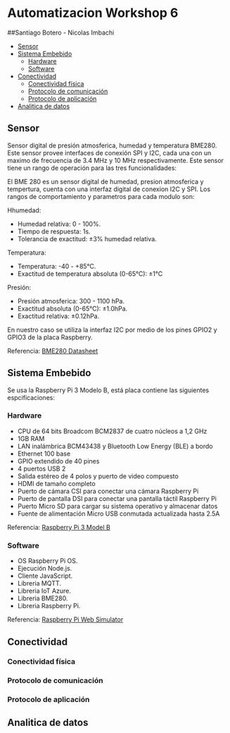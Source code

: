 # Automatizacion Workshop 6
##Santiago Botero -  Nicolas Imbachi
 - [Sensor](#sensor)
 - [Sistema Embebido](#sistema-embebido)
   - [Hardware](#hardware)
   - [Software](#software)
 - [Conectividad](#conectividad)
   - [Conectividad física](#conectividad-física)
   - [Protocolo de comunicación](#protocolo-de-comunicación)
   - [Protocolo de aplicación](#protocolo-de-aplicación)
 - [Analitica de datos](#analitica-de-datos)

## Sensor

Sensor digital de presión atmosferica, humedad y temperatura BME280. Este sensor provee interfaces de conexión SPI y I2C, cada una con un maximo de frecuencia de 3.4 MHz y 10 MHz respectivamente. Este sensor tiene un rango de operación para las tres funcionalidades:

El BME 280 es un sensor digital de humedad, presion atmosferica y tempertura, cuenta con una interfaz digital de conexion I2C y SPI.
Los rangos de comportamiento y parametros para cada modulo son:

Hhumedad:
- Humedad relativa: 0 - 100%.
- Tiempo de respuesta: 1s.
- Tolerancia de exactitud: ±3% humedad relativa.

Temperatura:
- Temperatura: -40 - +85°C.
- Exactitud de temperatura absoluta (0-65°C): ±1°C

Presión:
- Presión atmosferica: 300 - 1100 hPa.
- Exactitud absoluta (0-65°C): ±1.0hPa.
- Exactitud relativa: ±0.12hPa.

En nuestro caso se utiliza la interfaz I2C por medio de los pines GPIO2 y GPIO3 de la placa Raspberry. 

Referencia: [BME280 Datasheet](https://pdf1.alldatasheet.com/datasheet-pdf/view/1132060/BOSCH/BME280.html) 

## Sistema Embebido

Se usa la Raspberry Pi 3 Modelo B, está placa contiene las siguientes espcificaciones:

### Hardware

- CPU de 64 bits Broadcom BCM2837 de cuatro núcleos a 1,2 GHz
- 1GB RAM
- LAN inalámbrica BCM43438 y Bluetooth Low Energy (BLE) a bordo
- Ethernet 100 base
- GPIO extendido de 40 pines
- 4 puertos USB 2
- Salida estéreo de 4 polos y puerto de video compuesto
- HDMI de tamaño completo
- Puerto de cámara CSI para conectar una cámara Raspberry Pi
- Puerto de pantalla DSI para conectar una pantalla táctil Raspberry Pi
- Puerto Micro SD para cargar su sistema operativo y almacenar datos
- Fuente de alimentación Micro USB conmutada actualizada hasta 2.5A


Referencia: [Raspberry Pi 3 Model B](https://www.raspberrypi.com/products/raspberry-pi-3-model-b/)

### Software

- OS Raspberry Pi OS.
- Ejecución Node.js.
- Cliente JavaScript.
- Libreria MQTT.
- Libreria IoT Azure.
- Libreria BME280.
- Libreria Raspberry Pi.

Referencia: [Raspberry Pi Web Simulator](https://azure-samples.github.io/raspberry-pi-web-simulator/)

## Conectividad

### Conectividad física

### Protocolo de comunicación

### Protocolo de aplicación

## Analitica de datos
